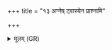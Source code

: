 +++
title = "१३ अग्नेष् ट्वास्येन प्राश्नामि"

+++
<details><summary>मूलम् (GR)</summary>

+++(not found in PSK)+++अग्नेष् ट्वास्येन प्राश्नामि बृहस्पतेर् मुखेन ॥
</details>